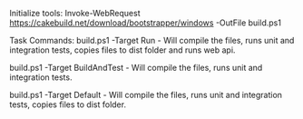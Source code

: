 Initialize tools:
Invoke-WebRequest https://cakebuild.net/download/bootstrapper/windows -OutFile build.ps1

Task Commands:
build.ps1 -Target Run - Will compile the files, runs unit and integration tests, copies files to dist folder and runs web api.

build.ps1 -Target BuildAndTest - Will compile the files, runs unit and integration tests.

build.ps1 -Target Default - Will compile the files, runs unit and integration tests, copies files to dist folder.